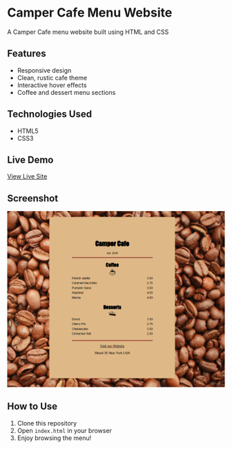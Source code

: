 # Camper Cafe Menu Website

A Camper Cafe menu website built using HTML and CSS

## Features
- Responsive design
- Clean, rustic cafe theme
- Interactive hover effects
- Coffee and dessert menu sections

## Technologies Used
- HTML5
- CSS3

## Live Demo
[View Live Site](https://cafe-menu-talha.netlify.app/)

## Screenshot
![Camper Cafe Menu](screenshot.png)

## How to Use
1. Clone this repository
2. Open `index.html` in your browser
3. Enjoy browsing the menu!
